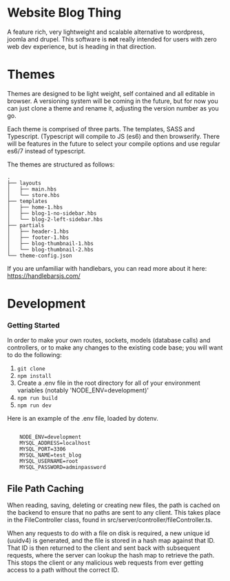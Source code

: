 
# Website Blog Thing

A feature rich, very lightweight and scalable alternative to wordpress, joomla and drupel. This software is **not** really intended for users with zero web dev experience, but is heading in that direction.


# Themes

Themes are designed to be light weight, self contained and all editable in browser. A versioning system will be coming in the future, but for now you can just clone a theme and rename it, adjusting the version number as you go. 

Each theme is comprised of three parts. The templates, SASS and Typescript. (Typescript will compile to JS (es6) and then browserify. There will be features in the future to select your compile options and use regular es6/7 instead of typescript.

The themes are structured as follows: 

```
.
├── layouts
│   ├── main.hbs
│   └── store.hbs
├── templates
│   ├── home-1.hbs
│   ├── blog-1-no-sidebar.hbs
│   └── blog-2-left-sidebar.hbs
├── partials
│   ├── header-1.hbs
│   ├── footer-1.hbs
│   ├── blog-thumbnail-1.hbs
│   └── blog-thumbnail-2.hbs
└── theme-config.json
```
If you are unfamiliar with handlebars, you can read more about it here: https://handlebarsjs.com/

# Development

### Getting Started
In order to make your own routes, sockets, models (database calls) and controllers, or to make any changes to the existing code base; you will want to do the following:

1. ``` git clone ```
2. ``` npm install ```
3.  Create a .env file in the root directory for all of your environment variables (notably 'NODE_ENV=development)'
4. ``` npm run build ```
5. ``` npm run dev ```

Here is an example of the .env file, loaded by dotenv.
```

    NODE_ENV=development
    MYSQL_ADDRESS=localhost
    MYSQL_PORT=3306
    MYSQL_NAME=test_blog
    MYSQL_USERNAME=root
    MYSQL_PASSWORD=adminpassword
```

## File Path Caching

When reading, saving, deleting or creating new files, the path is cached on the backend to ensure that no paths are sent to any client. This takes place in the FileController class, found in  src/server/controller/fileController.ts.

When any requests to do with a file on disk is required, a new unique id (uuidv4) is generated, and the file is stored in a hash map against that ID. That ID is then returned to the client and sent back with subsequent requests, where the server can lookup the hash map to retrieve the path. This stops the client or any malicious web requests from ever getting access to a path without the correct ID.
